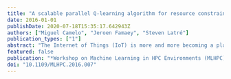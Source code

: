 ```yaml
---
title: "A scalable parallel Q-learning algorithm for resource constrained decentralized computing environments"
date: 2016-01-01
publishDate: 2020-07-18T15:35:17.642943Z
authors: ["Miguel Camelo", "Jeroen Famaey", "Steven Latré"]
publication_types: ["1"]
abstract: "The Internet of Things (IoT) is more and more becoming a platform for mission critical applications with stringent requirements in terms of response time and mobility. Therefore, a centralized High Performance Computing (HPC) environment is often not suitable or simply non-existing. Instead, there is a need for a scalable HPC model that supports the deployment of applications on the decentralized but resource constrained devices of the IoT. Recently, Reinforcement Learning (RL) algorithms have been used for decision making within applications by directly interacting with the environment. However, most RL algorithms are designed for centralized environments and are time and resource consuming. Therefore, they are not applicable to such constrained decentralized computing environments. In this paper, we propose a scalable Parallel Q-Learning (PQL) algorithm for resource constrained environments. By combining a table partition strategy together with a co-allocation of both processing and storage, we can significantly reduce the individual resource cost and, at the same time, guarantee convergence and minimize the communication cost. Experimental results show that our algorithm reduces the required training in proportion of the number of Q-Learning agents and, in terms of execution time, it is up to 24 times faster than several well-known PQL algorithms."
featured: false
publication: "*Workshop on Machine Learning in HPC Environments (MLHPC)*"
doi: "10.1109/MLHPC.2016.007"
---
```


